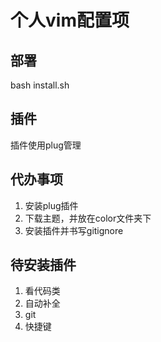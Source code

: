 # 个人vim配置项

## 部署
bash install.sh

## 插件
插件使用plug管理

## 代办事项
1. 安装plug插件
2. 下载主题，并放在color文件夹下
3. 安装插件并书写gitignore

## 待安装插件
1. 看代码类
2. 自动补全
3. git
4. 快捷键
